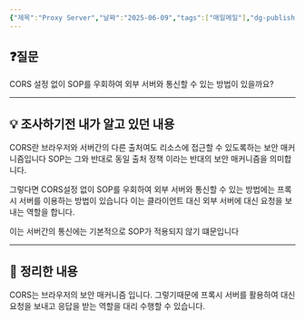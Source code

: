 ```yaml
---
{"제목":"Proxy Server","날짜":"2025-06-09","tags":["매일메일"],"dg-publish":true,"permalink":"/매일메일/25년6월/Proxy Server/","dgPassFrontmatter":true,"created":"2025-06-09T22:32:54.843+09:00","updated":"2025-06-10T23:10:51.721+09:00"}
---
```


## ❓질문

CORS 설정 없이 SOP를 우회하여 외부 서버와 통신할 수 있는 방법이 있을까요?

---
## 💡 조사하기전 내가 알고 있던 내용

CORS란 브라우저와 서버간의 다른 출처여도 리소스에 접근할 수 있도록하는 보안 매커니즘입니다 SOP는 그와 반대로 동일 출처 정책 이라는 반대의 보안 매커니즘을 의미합니다.

그렇다면 CORS설정 없이 SOP를 우회하여 외부 서버와 통신할 수 있는 방법에는
프록시 서버를 이용하는 방법이 있습니다 이는 클라이언트 대신 외부 서버에 대신 요청을 보내는 역할을 합니다. 

이는 서버간의 통신에는 기본적으로 SOP가 적용되지 않기 떄문입니다

---
## 🏫 정리한 내용

CORS는 브라우저의 보안 매커니즘 입니다. 
그렇기때문에 프록시 서버를 활용하여 대신 요청을 보내고 응답을 받는 역할을 대리 수행할 수 있습니다.
